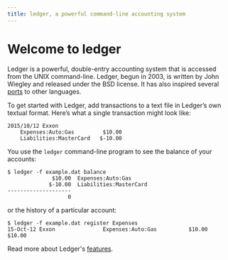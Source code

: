 ```yaml
---
title: ledger, a powerful command-line accounting system
---
```


# Welcome to ledger

Ledger is a powerful, double-entry accounting system that is accessed from
the UNIX command-line. Ledger, begun in 2003, is written by John Wiegley
and released under the BSD license.  It has also inspired several
[ports](https://github.com/ledger/ledger/wiki/Ports) to other languages.

To get started with Ledger, add transactions to a text file in Ledger’s
own textual format. Here’s what a single transaction might look like:

```
2015/10/12 Exxon
    Expenses:Auto:Gas         $10.00
    Liabilities:MasterCard   $-10.00
```

You use the `ledger` command-line program to see the balance of your accounts:

```
$ ledger -f example.dat balance
              $10.00  Expenses:Auto:Gas
             $-10.00  Liabilities:MasterCard
--------------------
                   0
```

or the history of a particular account:

```
$ ledger -f example.dat register Expenses
15-Oct-12 Exxon               Expenses:Auto:Gas          $10.00      $10.00
```

Read more about Ledger's [features](features.html).
